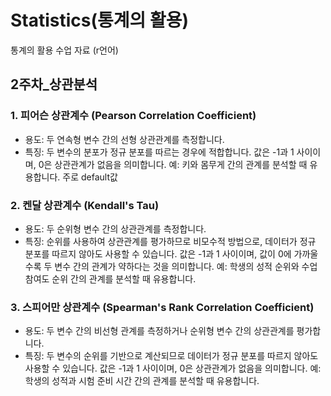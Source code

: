 # Statistics(통계의 활용)
통계의 활용 수업 자료 (r언어)

## 2주차_상관분석

### 1. 피어슨 상관계수 (Pearson Correlation Coefficient)
 - 용도: 두 연속형 변수 간의 선형 상관관계를 측정합니다.
 -  특징:
 두 변수의 분포가 정규 분포를 따르는 경우에 적합합니다.
 값은 -1과 1 사이이며, 0은 상관관계가 없음을 의미합니다.
 예: 키와 몸무게 간의 관계를 분석할 때 유용합니다.
 주로 default값 


### 2. 켄달 상관계수 (Kendall's Tau)
-  용도: 두 순위형 변수 간의 상관관계를 측정합니다.
-  특징:
순위를 사용하여 상관관계를 평가하므로 비모수적 방법으로, 데이터가 정규 분포를 따르지 않아도 사용할 수 있습니다.
값은 -1과 1 사이이며, 값이 0에 가까울수록 두 변수 간의 관계가 약하다는 것을 의미합니다.
예: 학생의 성적 순위와 수업 참여도 순위 간의 관계를 분석할 때 유용합니다.


### 3. 스피어만 상관계수 (Spearman's Rank Correlation Coefficient)
-  용도: 두 변수 간의 비선형 관계를 측정하거나 순위형 변수 간의 상관관계를 평가합니다.
-  특징:
두 변수의 순위를 기반으로 계산되므로 데이터가 정규 분포를 따르지 않아도 사용할 수 있습니다.
값은 -1과 1 사이이며, 0은 상관관계가 없음을 의미합니다.
예: 학생의 성적과 시험 준비 시간 간의 관계를 분석할 때 유용합니다.